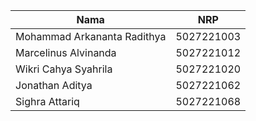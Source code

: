 | Nama                                    | NRP        |
| --------------------------------------- | ---------- |
| Mohammad Arkananta Radithya             | 5027221003 |
| Marcelinus Alvinanda                    | 5027221012 |
| Wikri Cahya Syahrila                    | 5027221020 |
| Jonathan Aditya                         | 5027221062 |
| Sighra Attariq                          | 5027221068 |